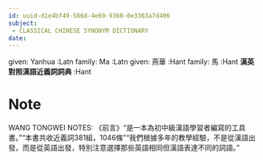 ```yaml
---
id: uuid-d1e4bf49-586d-4e69-9360-0e3363a7d406
subject: 
 - CLASSICAL CHINESE SYNONYM DICTIONARY
date: 
---
```


given: Yanhua :Latn
family: Ma :Latn
given: 燕華 :Hant
family: 馬 :Hant
**漢英對照漢語近義詞詞典** :Hant
# Note
WANG TONGWEI NOTES: 《前言》“是一本為初中級漢語學習者編寫的工具書。”“本書共收近義詞381組，1046條”“我們根據多年的教學經驗，不是從漢語出發，而是從英語出發，特別注意選擇那些英語相同但漢語表達不同的詞語。”